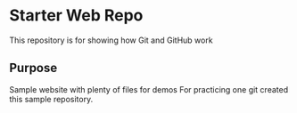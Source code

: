 # Starter Web Repo

This repository is for showing how Git and GitHub work

## Purpose

Sample website with plenty of files for demos
For practicing one git created this sample repository.